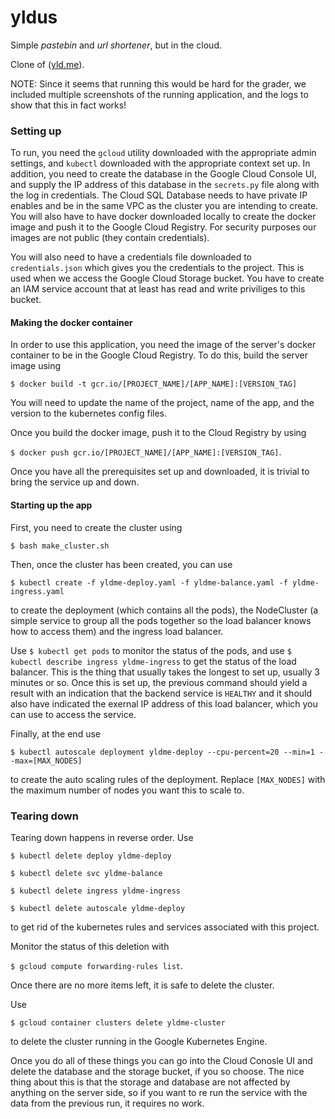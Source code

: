 yldus
=====

Simple *pastebin* and *url shortener*, but in the cloud. 

Clone of ([yld.me](http://yld.me)).

NOTE: Since it seems that running this would be hard for the grader, we included
multiple screenshots of the running application, and the logs to show that this
in fact works!

### Setting up

To run, you need the `gcloud` utility downloaded with the appropriate admin
settings, and `kubectl` downloaded with the appropriate context set up. In
addition, you need to create the database in the Google Cloud Console UI, and
supply the IP address of this database in the `secrets.py` file along with the
log in credentials. The Cloud SQL Database needs to have private IP enables and
be in the same VPC as the cluster you are intending to create. You will also
have to have docker downloaded locally to create the docker image and push it to
the Google Cloud Registry. For security purposes our images are not public (they
contain credentials).

You will also need to have a credentials file downloaded to `credentials.json`
which gives you the credentials to the project. This is used when we access the
Google Cloud Storage bucket. You have to create an IAM service account that at
least has read and write priviliges to this bucket.

#### Making the docker container

In order to use this application, you need the image of the server's docker
container to be in the Google Cloud Registry. To do this, build the server image
using 

`$ docker build -t gcr.io/[PROJECT_NAME]/[APP_NAME]:[VERSION_TAG]`

You will need to update the name of the project, name of the app, and the
version to the kubernetes config files. 

Once you build the docker image, push it to the Cloud Registry by using 

`$ docker push gcr.io/[PROJECT_NAME]/[APP_NAME]:[VERSION_TAG]`.

Once you have all the prerequisites set up and downloaded, it is trivial to
bring the service up and down. 

#### Starting up the app

First, you need to create the cluster using 

`$ bash make_cluster.sh`

Then, once the cluster has been created, you can use 

`$ kubectl create -f yldme-deploy.yaml -f yldme-balance.yaml -f yldme-ingress.yaml`

to create the deployment (which contains all the pods), the NodeCluster (a
simple service to group all the pods together so the load balancer knows how to
access them) and the ingress load balancer.

Use `$ kubectl get pods` to monitor the status of the pods, 
and use `$ kubectl describe ingress yldme-ingress` to get the status of the load
balancer. This is the thing that usually takes the longest to set up, usually 3
minutes or so. Once this is set up, the previous command should yield a result
with an indication that the backend service is `HEALTHY` and it should also have
indicated the exernal IP address of this load balancer, which you can use to
access the service. 

Finally, at the end use 

`$ kubectl autoscale deployment yldme-deploy --cpu-percent=20 --min=1 --max=[MAX_NODES]`

to create the auto scaling rules of the deployment. Replace `[MAX_NODES]` with
the maximum number of nodes you want this to scale to.

### Tearing down

Tearing down happens in reverse order. Use 

`$ kubectl delete deploy yldme-deploy`

`$ kubectl delete svc yldme-balance`

`$ kubectl delete ingress yldme-ingress`

`$ kubectl delete autoscale yldme-deploy`

to get rid of the kubernetes rules and services associated with this project. 

Monitor the status of this deletion with 

`$ gcloud compute forwarding-rules list`. 

Once there are no more items left, it is safe to delete the cluster.

Use 

`$ gcloud container clusters delete yldme-cluster` 

to delete the cluster running in the Google Kubernetes Engine.

Once you do all of these things you can go into the Cloud Conosle UI and delete
the database and the storage bucket, if you so choose. The nice thing about this
is that the storage and database are not affected by anything on the server
side, so if you want to re run the service with the data from the previous run,
it requires no work. 
